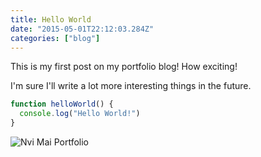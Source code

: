 ```yaml
---
title: Hello World
date: "2015-05-01T22:12:03.284Z"
categories: ["blog"]
---
```


This is my first post on my portfolio blog! How exciting!

I'm sure I'll write a lot more interesting things in the future.

```js
function helloWorld() {
  console.log("Hello World!")
}
```

![Nvi Mai Portfolio](/images/nhat-profile.jpg)

